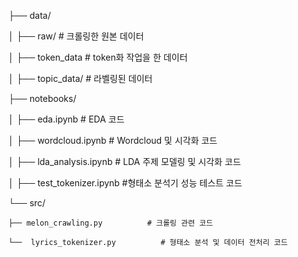 ├── data/                   

│   ├── raw/                 # 크롤링한 원본 데이터

│   ├── token_data           # token화 작업을 한 데이터

│   ├── topic_data/             # 라벨링된 데이터

├── notebooks/               

│   ├── eda.ipynb            # EDA 코드

│   ├── wordcloud.ipynb      # Wordcloud 및 시각화 코드

│   ├── lda_analysis.ipynb   # LDA 주제 모델링 및 시각화 코드

│   ├── test_tokenizer.ipynb #형태소 분석기 성능 테스트 코드

└──  src/                     

    ├── melon_crawling.py          # 크롤링 관련 코드
    
    └──  lyrics_tokenizer.py          # 형태소 분석 및 데이터 전처리 코드

